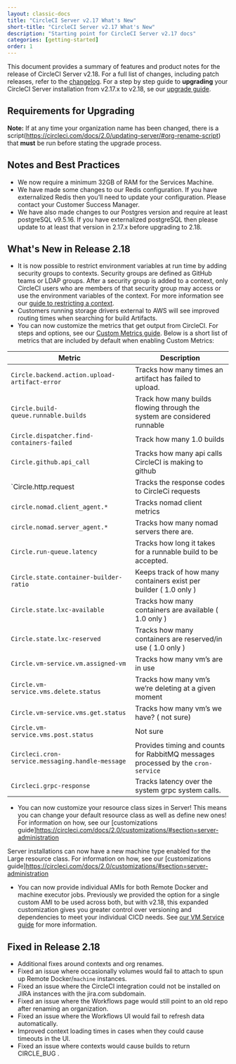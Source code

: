 ```yaml
---
layout: classic-docs
title: "CircleCI Server v2.17 What's New"
short-title: "CircleCI Server v2.17 What's New"
description: "Starting point for CircleCI Server v2.17 docs"
categories: [getting-started]
order: 1
---
```


This document provides a summary of features and product notes for the release of CircleCI Server v2.18. For a full list of changes, including patch releases, refer to the [changelog](https://circleci.com/server/changelog). For a step by step guide to **upgrading** your CircleCI Server installation from v2.17.x to v2.18, se our [upgrade guide](https://circleci.com/docs/2.0/updating-server/#section=server-administration).

## Requirements for Upgrading

**Note:** If at any time your organization name has been changed, there is a script(https://circleci.com/docs/2.0/updating-server/#org-rename-script) that **must** be run before stating the upgrade process.

## Notes and Best Practices

* We now require a minimum 32GB of RAM for the Services Machine. 
* We have made some changes to our Redis configuration. If you have externalized Redis then you’ll need to update your configuration. Please contact your Customer Success Manager.
* We have also made changes to our Postgres version and require at least postgreSQL v9.5.16. If you have externalized postgreSQL then please update to at least that version in 2.17.x before upgrading to 2.18.

## What's New in Release 2.18

* It is now possible to restrict environment variables at run time by adding security groups to contexts. Security groups are defined as GitHub teams or LDAP groups. After a security group is added to a context, only CircleCI users who are members of that security group may access or use the environment variables of the context. For more information see our [guide to restricting a context](https://circleci.com/docs/2.0/contexts/#restricting-a-context).
* Customers running storage drivers external to AWS will see improved routing times when searching for build Artifacts.
* You can now customize the metrics that get output from CircleCI. For steps and options, see our [Custom Metrics guide](https://circleci.com/docs/2.0/monitoring/#custom-metrics). Below is a short list of metrics that are included by default when enabling Custom Metrics:

Metric | Description
--- | ---
`Circle.backend.action.upload-artifact-error` | Tracks how many times an artifact has failed to upload.
`Circle.build-queue.runnable.builds` | Track how many builds flowing through the system are considered runnable
`Circle.dispatcher.find-containers-failed` | Track how many 1.0 builds 
`Circle.github.api_call` | Tracks how many api calls CircleCI is making to github
`Circle.http.request | Tracks the response codes to CircleCi requests
`circle.nomad.client_agent.*` | Tracks nomad client metrics
`circle.nomad.server_agent.*` | Tracks how many nomad servers there are. 
`Circle.run-queue.latency` | Tracks how long it takes for a runnable build to be accepted. 
`Circle.state.container-builder-ratio` | Keeps track of how many containers exist per builder ( 1.0 only ) 
`Circle.state.lxc-available` | Tracks how many containers are available ( 1.0 only ) 
`Circle.state.lxc-reserved` | Tracks how many containers are reserved/in use ( 1.0 only )
`Circle.vm-service.vm.assigned-vm` | Tracks how many vm’s are in use
`Circle.vm-service.vms.delete.status` | Tracks how many vm’s we’re deleting at a given moment
`Circle.vm-service.vms.get.status` |  Tracks how many vm’s we have? ( not sure)
`Circle.vm-service.vms.post.status` | Not sure
`Circleci.cron-service.messaging.handle-message` | Provides timing and counts for RabbitMQ messages processed by the `cron-service`
`Circleci.grpc-response` | Tracks latency over the system grpc system calls. 

* You can now customize your resource class sizes in Server! This means you can change your default resource class as well as define new ones! For information on how, see our [customizations guide]https://circleci.com/docs/2.0/customizations/#section=server-administration

Server installations can now have a new machine type enabled for the Large resource class.  For information on how, see our [customizations guide]https://circleci.com/docs/2.0/customizations/#section=server-administration 

* You can now provide individual AMIs for both Remote Docker and machine executor jobs. Previously we provided the option for a single custom AMI to be used across both, but with v2.18, this expanded customization gives you greater control over versioning and dependencies to meet your individual CICD needs. See [our VM Service guide](https://circleci.com/docs/2.0/vm-service/#section=server-administration)  for more information.  

## Fixed in Release 2.18

* Additional fixes around contexts and org renames.
* Fixed an issue where occasionally volumes would fail to attach to spun up Remote Docker/`machine` instances. 
* Fixed an issue where the CircleCI integration could not be installed on JIRA instances with the jira.com subdomain.
* Fixed an issue where the Workflows page would still point to an old repo after renaming an organization.
* Fixed an issue where the Workflows UI would fail to refresh data automatically.
* Improved context loading times in cases when they could cause timeouts in the UI.
* Fixed an issue where contexts would cause builds to return CIRCLE_BUG .

